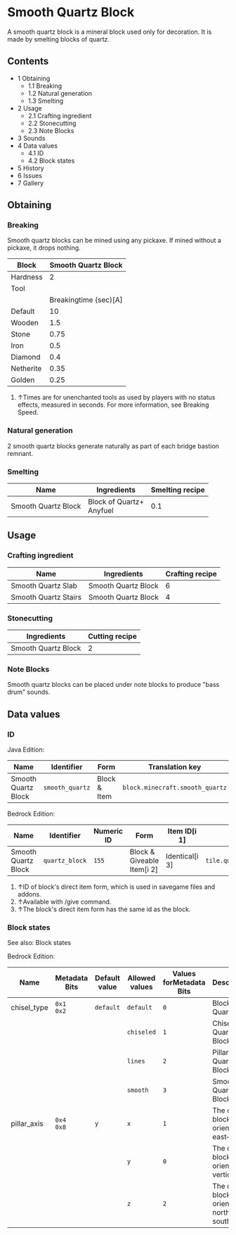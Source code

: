# Smooth Quartz Block
A smooth quartz block is a mineral block used only for decoration. It is made by smelting blocks of quartz.

## Contents
- 1 Obtaining
	- 1.1 Breaking
	- 1.2 Natural generation
	- 1.3 Smelting
- 2 Usage
	- 2.1 Crafting ingredient
	- 2.2 Stonecutting
	- 2.3 Note Blocks
- 3 Sounds
- 4 Data values
	- 4.1 ID
	- 4.2 Block states
- 5 History
- 6 Issues
- 7 Gallery

## Obtaining
### Breaking
Smooth quartz blocks can be mined using any pickaxe. If mined without a pickaxe, it drops nothing.

| Block     | Smooth Quartz Block   |
|-----------|-----------------------|
| Hardness  | 2                     |
| Tool      |                       |
|           | Breakingtime (sec)[A] |
| Default   | 10                    |
| Wooden    | 1.5                   |
| Stone     | 0.75                  |
| Iron      | 0.5                   |
| Diamond   | 0.4                   |
| Netherite | 0.35                  |
| Golden    | 0.25                  |

1. ↑Times are for unenchanted tools as used by players with no status effects, measured in seconds. For more information, see Breaking Speed.

### Natural generation
2 smooth quartz blocks generate naturally as part of each bridge bastion remnant.

### Smelting
| Name                | Ingredients                  | Smelting recipe |
|---------------------|------------------------------|-----------------|
| Smooth Quartz Block | Block of Quartz+<br/>Anyfuel | 0.1             |

## Usage
### Crafting ingredient
| Name                 | Ingredients         | Crafting recipe |
|----------------------|---------------------|-----------------|
| Smooth Quartz Slab   | Smooth Quartz Block | 6               |
| Smooth Quartz Stairs | Smooth Quartz Block | 4               |

### Stonecutting
| Ingredients         | Cutting recipe |
|---------------------|----------------|
| Smooth Quartz Block | 2              |

### Note Blocks
Smooth quartz blocks can be placed under note blocks to produce "bass drum" sounds.

## Data values
### ID
Java Edition:

| Name                | Identifier      | Form         | Translation key                 |
|---------------------|-----------------|--------------|---------------------------------|
| Smooth Quartz Block | `smooth_quartz` | Block & Item | `block.minecraft.smooth_quartz` |

Bedrock Edition:

| Name                | Identifier     | Numeric ID | Form                       | Item ID[i 1]   | Translation key                 |
|---------------------|----------------|------------|----------------------------|----------------|---------------------------------|
| Smooth Quartz Block | `quartz_block` | `155`      | Block & Giveable Item[i 2] | Identical[i 3] | `tile.quartz_block.smooth.name` |

1. ↑ID of block's direct item form, which is used in savegame files and addons.
2. ↑Available with /give command.
3. ↑The block's direct item form has the same id as the block.

### Block states
See also: Block states

Bedrock Edition:

| Name        | Metadata Bits   | Default value | Allowed values | Values forMetadata Bits | Description                               |
|-------------|-----------------|---------------|----------------|-------------------------|-------------------------------------------|
| chisel_type | `0x1`<br/>`0x2` | `default`     | `default`      | `0`                     | Block of Quartz                           |
|             |                 |               | `chiseled`     | `1`                     | Chiseled Quartz Block                     |
|             |                 |               | `lines`        | `2`                     | Pillar Quartz Block                       |
|             |                 |               | `smooth`       | `3`                     | Smooth Quartz Block                       |
| pillar_axis | `0x4`<br/>`0x8` | `y`           | `x`            | `1`                     | The quartz block is oriented east–west.   |
|             |                 |               | `y`            | `0`                     | The quartz block is oriented vertically.  |
|             |                 |               | `z`            | `2`                     | The quartz block is oriented north–south. |

